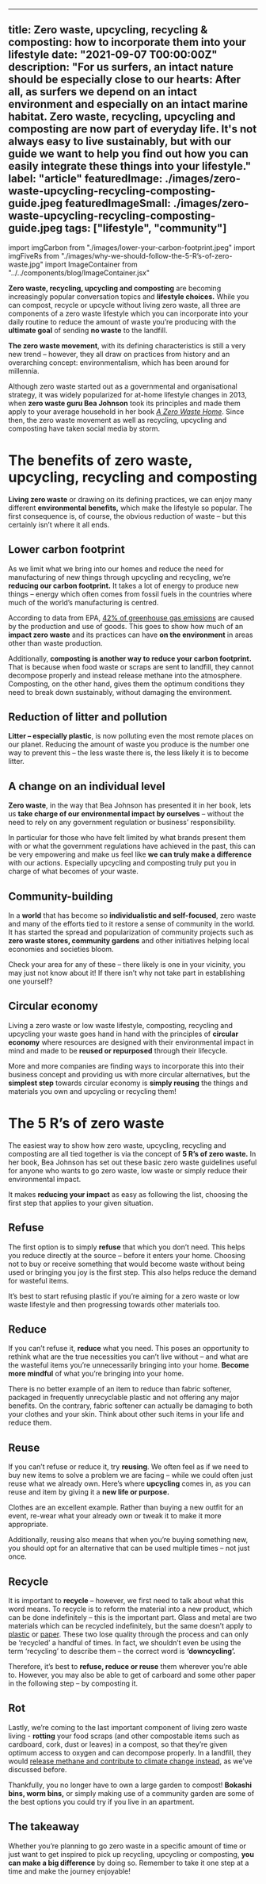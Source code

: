 ﻿
---
title: Zero waste, upcycling, recycling & composting: how to incorporate them into your lifestyle
date: "2021-09-07 T00:00:00Z"
description: "For us surfers, an intact nature should be especially close to our hearts: After all, as surfers we depend on an intact environment and especially on an intact marine habitat. Zero waste, recycling, upcycling and composting are now part of everyday life. It's not always easy to live sustainably, but with our guide we want to help you find out how you can easily integrate these things into your lifestyle."
label: "article"
featuredImage: ./images/zero-waste-upcycling-recycling-composting-guide.jpeg
featuredImageSmall: ./images/zero-waste-upcycling-recycling-composting-guide.jpeg
tags: ["lifestyle", "community"]
---

import imgCarbon from "./images/lower-your-carbon-footprint.jpeg"
import imgFiveRs from "./images/why-we-should-follow-the-5-R’s-of-zero-waste.jpg"
import ImageContainer from "../../components/blog/ImageContainer.jsx"

**Zero waste, recycling, upcycling and composting** are becoming increasingly popular conversation topics and **lifestyle choices.** While you can compost, recycle or upcycle without living zero waste, all three are components of a zero waste lifestyle which you can incorporate into your daily routine to reduce the amount of waste you’re producing with the **ultimate goal** of sending **no waste** to the landfill.

**The zero waste movement**, with its defining characteristics is still a very new trend – however, they all draw on practices from history and an overarching concept: environmentalism, which has been around for millennia.

Although zero waste started out as a governmental and organisational strategy, it was widely popularized for at-home lifestyle changes in 2013, when **zero waste guru Bea Johnson** took its principles and made them apply to your average household in her book [_A Zero Waste Home_](https://zerowastehome.com/book/). Since then, the zero waste movement as well as recycling, upcycling and composting have taken social media by storm.

# The benefits of zero waste, upcycling, recycling and composting

<ImageContainer
  img1={imgCarbon}
  alt1="A carbon footprint is the total amount of greenhouse gases that are generated by our actions."
  caption1="A carbon footprint is the total amount of greenhouse gases that are generated by our actions (©Will Walker/Unsplash)"
/>

**Living zero waste** or drawing on its defining practices, we can enjoy many different **environmental benefits,** which make the lifestyle so popular. The first consequence is, of course, the obvious reduction of waste – but this certainly isn’t where it all ends.

##  Lower carbon footprint

As we limit what we bring into our homes and reduce the need for manufacturing of new things through upcycling and recycling, we’re **reducing our carbon footprint.** It takes a lot of energy to produce new things – energy which often comes from fossil fuels in the countries where much of the world’s manufacturing is centred.

According to data from EPA, [42% of greenhouse gas emissions](https://www.epa.gov/ghgemissions/sources-greenhouse-gas-emissions) are caused by the production and use of goods. This goes to show how much of an **impact zero waste** and its practices can have **on the environment** in areas other than waste production.

Additionally, **composting is another way to reduce your carbon footprint.** That is because when food waste or scraps are sent to landfill, they cannot decompose properly and instead release methane into the atmosphere. Composting, on the other hand, gives them the optimum conditions they need to break down sustainably, without damaging the environment.

## Reduction of litter and pollution

**Litter – especially plastic**, is now polluting even the most remote places on our planet. Reducing the amount of waste you produce is the number one way to prevent this – the less waste there is, the less likely it is to become litter.

## A change on an individual level

**Zero waste**, in the way that Bea Johnson has presented it in her book, lets us **take charge of our environmental impact by ourselves** – without the need to rely on any government regulation or business’ responsibility.

In particular for those who have felt limited by what brands present them with or what the government regulations have achieved in the past, this can be very empowering and make us feel like **we can truly make a difference** with our actions. Especially upcycling and composting truly put you in charge of what becomes of your waste.

## Community-building

In a **world** that has become so **individualistic and self-focused**, zero waste and many of the efforts tied to it restore a sense of community in the world. It has started the spread and popularization of community projects such as **zero waste stores, community gardens** and other initiatives helping local economies and societies bloom.

Check your area for any of these – there likely is one in your vicinity, you may just not know about it! If there isn’t why not take part in establishing one yourself?

## Circular economy

Living a zero waste or low waste lifestyle, composting, recycling and upcycling your waste goes hand in hand with the principles of **circular economy** where resources are designed with their environmental impact in mind and made to be **reused or repurposed** through their lifecycle.

More and more companies are finding ways to incorporate this into their business concept and providing us with more circular alternatives, but the **simplest step** towards circular economy is **simply reusing** the things and materials you own and upcycling or recycling them!

# The 5 R’s of zero waste

<ImageContainer
  img1={imgFiveRs}
  alt1="By 2050, the oceans of our planet will contain more plastic than fish, by weight."
  caption1="By 2050, the oceans of our planet will contain more plastic than fish, by weight (©Naja Bertolt/Unsplash)"
/>

The easiest way to show how zero waste, upcycling, recycling and composting are all tied together is via the concept of **5 R’s of zero waste.** In her book, Bea Johnson has set out these basic zero waste guidelines useful for anyone who wants to go zero waste, low waste or simply reduce their environmental impact.

It makes **reducing your impact** as easy as following the list, choosing the first step that applies to your given situation.

## Refuse 

The first option is to simply **refuse** that which you don’t need. This helps you reduce directly at the source – before it enters your home. Choosing not to buy or receive something that would become waste without being used or bringing you joy is the first step. This also helps reduce the demand for wasteful items.

It’s best to start refusing plastic if you’re aiming for a zero waste or low waste lifestyle and then progressing towards other materials too.

## Reduce

If you can’t refuse it, **reduce** what you need. This poses an opportunity to rethink what are the true necessities you can’t live without – and what are the wasteful items you’re unnecessarily bringing into your home. **Become more mindful** of what you’re bringing into your home.

There is no better example of an item to reduce than fabric softener, packaged in frequently unrecyclable plastic and not offering any major benefits. On the contrary, fabric softener can actually be damaging to both your clothes and your skin. Think about other such items in your life and reduce them.

## Reuse

If you can’t refuse or reduce it, try **reusing**. We often feel as if we need to buy new items to solve a problem we are facing – while we could often just reuse what we already own. Here’s where **upcycling** comes in, as you can reuse and item by giving it a **new life or purpose.**

Clothes are an excellent example. Rather than buying a new outfit for an event, re-wear what your already own or tweak it to make it more appropriate.

Additionally, reusing also means that when you’re buying something new, you should opt for an alternative that can be used multiple times – not just once.

## Recycle

It is important to **recycle** – however, we first need to talk about what this word means. To recycle is to reform the material into a new product, which can be done indefinitely – this is the important part. Glass and metal are two materials which can be recycled indefinitely, but the same doesn’t apply to [plastic](https://www.plasticexpert.co.uk/how-many-times-can-plastic-be-recycled/) or [paper](https://www.nytimes.com/2010/12/21/science/21qna.html). These two lose quality through the process and can only be ‘recycled’ a handful of times. In fact, we shouldn’t even be using the term ‘recycling’ to describe them – the correct word is **‘downcycling’.**

Therefore, it’s best to **refuse, reduce or reuse** them wherever you’re able to. However, you may also be able to get of carboard and some other paper in the following step – by composting it.

## Rot

Lastly, we’re coming to the last important component of living zero waste living - **rotting** your food scraps (and other compostable items such as cardboard, cork, dust or leaves) in a compost, so that they’re given optimum access to oxygen and can decompose properly. In a landfill, they would [release methane and contribute to climate change instead](https://www.bbc.com/future/article/20200224-how-cutting-your-food-waste-can-help-the-climate), as we’ve discussed before.

Thankfully, you no longer have to own a large garden to compost! **Bokashi bins, worm bins,** or simply making use of a community garden are some of the best options you could try if you live in an apartment.

## The takeaway

Whether you’re planning to go zero waste in a specific amount of time or just want to get inspired to pick up recycling, upcycling or composting, **you can make a big difference** by doing so. Remember to take it one step at a time and make the journey enjoyable!
